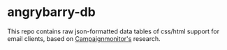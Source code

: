 angrybarry-db
=========
This repo contains raw json-formatted data tables of css/html support for email clients, based on [Campaignmonitor's](https://www.campaignmonitor.com/css/) research. 
